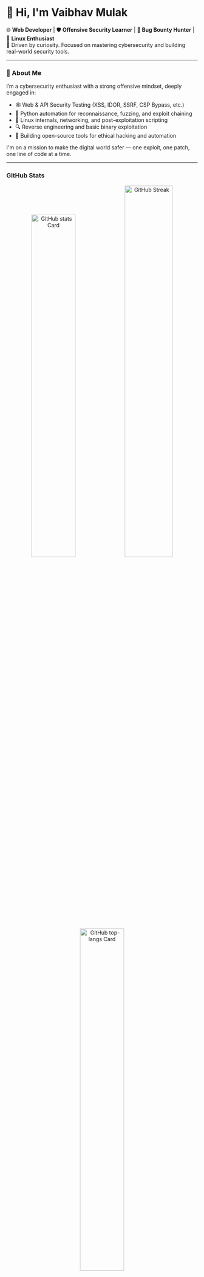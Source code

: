 # 👋 Hi, I'm Vaibhav Mulak

🌐 **Web Developer** | 🛡️ **Offensive Security Learner** | 🐛 **Bug Bounty Hunter** | 🧠 **Linux Enthusiast**  
🎯 Driven by curiosity. Focused on mastering cybersecurity and building real-world security tools.

---

### 🧠 About Me

I’m a cybersecurity enthusiast with a strong offensive mindset, deeply engaged in:

- 🕸️ Web & API Security Testing (XSS, IDOR, SSRF, CSP Bypass, etc.)
- 🧪 Python automation for reconnaissance, fuzzing, and exploit chaining
- 🐧 Linux internals, networking, and post-exploitation scripting
- 🔍 Reverse engineering and basic binary exploitation
- 🧰 Building open-source tools for ethical hacking and automation

I'm on a mission to make the digital world safer — one exploit, one patch, one line of code at a time.

---


**<h3 align="left">GitHub Stats</h3>**

<div align="center">
  <img width="48%" src="https://github-readme-stats.vercel.app/api?username=ShieldedDev&theme=react&hide_title=false&hide_rank=false&show_icons=false&include_all_commits=false&count_private=true&line_height=23" alt="GitHub stats Card" />

  <img width="50%" src="https://streak-stats.vercel.app?user=ShieldedDev&theme=react" alt="GitHub Streak" />

  <img width="48%" src="https://github-readme-stats.vercel.app/api/top-langs?username=ShieldedDev&theme=react&hide_title=false&layout=compact&langs_count=6&hide_progress=false&card_width=400" alt="GitHub top-langs Card" />
</div>


---

### 🧩 Tech Stack

#### 💻 Languages & Frameworks
- **Python** 🐍 – Scripting, automation, tool development
  - `Django`, `Flask`, `PyQT`, `SQLite`
- **Node.js** 🚀 & **MongoDB** 🍃 – For real-time apps & REST APIs
- **PHP + MySQL** 🗄️ – Secure web app backend
- **JavaScript + HTML/CSS** 🎨 – Frontend logic and interface

#### 🐧 Platforms & Tools
![Linux](https://img.shields.io/badge/Linux-FCC624?style=for-the-badge&logo=linux&logoColor=black)
![Burp Suite](https://img.shields.io/badge/Burp%20Suite-orange?style=for-the-badge&logo=burpsuite&logoColor=white)
![Nmap](https://img.shields.io/badge/Nmap-000000?style=for-the-badge)
![Wireshark](https://img.shields.io/badge/Wireshark-005571?style=for-the-badge&logo=wireshark&logoColor=white)
![VirtualBox](https://img.shields.io/badge/VirtualBox-blue?style=for-the-badge&logo=virtualbox)
![Metasploit](https://img.shields.io/badge/Metasploit-darkred?style=for-the-badge)
![Git](https://img.shields.io/badge/Git-black?style=for-the-badge&logo=git)
![TryHackMe](https://img.shields.io/badge/TryHackMe-red?style=for-the-badge&logo=tryhackme)
![HackTheBox](https://img.shields.io/badge/HackTheBox-9cf?style=for-the-badge&logo=hackthebox)

---

### 🧠 Current Cybersecurity Focus

- 🔎 Practicing offensive recon & exploitation with Burp Suite, ffuf, SQLMap, and custom Python scripts.
- ⚙️ Automating recon + vuln discovery (subdomain enum, JS file analysis, API fuzzing).
- 🧬 Studying reverse engineering and developing custom payloads (RCE, LFI, etc).
- 🛠️ Building a personal arsenal of tools for pentesting & bug bounty.

---

### 🐞 Bug Bounty Highlights

- Exploiting and responsibly disclosing vulnerabilities (IDOR, auth bypass, XSS, SSRF).
- Working with organizations to improve their security posture.
- Focused on high-signal, reproducible reports with working PoCs.

---

### 🚀 Learning & Building Goals

- 🧠 Master **OSCP** and **eCPPTv2** methodologies
- ⚙️ Release open-source tools: recon automation, fuzzers, payload managers
- ✍️ Publish blog writeups & tool walkthroughs on real-world attacks
- 📦 Document every exploit and lesson — publicly and clearly
- 👥 Collaborate with security-minded developers and hackers

---

### 📌 Featured Repositories

🔗 Check out my GitHub repos for:
- Python-based security tools 🔧  
- Web applications built with secure coding principles 🌐  
- Penetration testing utilities & payload generators 🧪  

> [🧰 GitHub Projects](https://github.com/ShieldedDev)

---

### 🌐 Let's Connect

- 🔗 **Portfolio**: [vaibhavmulak.blogspot.com](https://vaibhavmulak.blogspot.com/)
- 💼 **LinkedIn**: [linkedin.com/in/your-linkedin-id](https://www.linkedin.com/in/vaibhav-m-a99905183/)
- 🐦 **Twitter**: [@MulakVaibhav](https://twitter.com/MulakVaibhav)
- 📧 **Email**: vaibhavmulak33@gmail.com

---

> 👨‍💻 *Code with precision. Hack with ethics. Document with clarity.*  
> — Vaibhav Mulak
